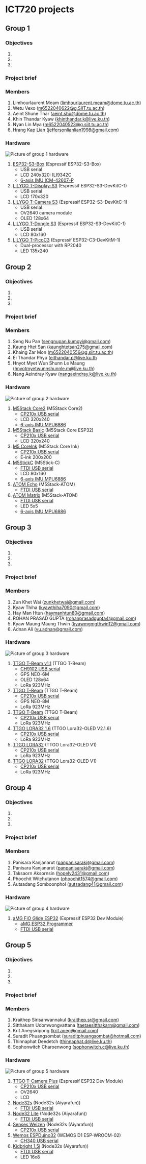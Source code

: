 # ICT720 projects

## Group 1
### Objectives
1. 
2. 
3. 

### Project brief

### Members
1. Limhourlaurent Meam (limhourlaurent.meam@dome.tu.ac.th)
2. Wetu Vexo (m6522040622@g.SIIT.tu.ac.th)
3. Aeint Shune Thar (aeint.shu@dome.tu.ac.th)
4. Khin Thandar Kyaw (khinthandar.k@live.ku.th)
5. Nyan Lin Mya (m6522040523@g.siit.tu.ac.th)
6. Hrang Kap Lian (jeffersonlianlian1998@gmail.com)

### Hardware
![Picture of group 1 hardware](/images/HW_group_1.jpg)
1. [ESP32-S3-Box](https://github.com/espressif/esp-box) (Espressif ESP32-S3-Box)
   * USB serial
   * LCD 240x320: ILI9342C
   * [6-axis IMU ICM-42607-P](https://invensense.tdk.com/products/motion-tracking/6-axis/icm-42670-p/)
2. [LILYGO T-Display-S3](https://github.com/Xinyuan-LilyGO/T-Display-S3) (Espressif ESP32-S3-DevKitC-1)
   * USB serial
   * LCD 170x320
3. [LILYGO T-Camera S3](https://www.lilygo.cc/products/t-camera-s3) (Espressif ESP32-S3-DevKitC-1)
   * USB serial
   * OV2640 camera module
   * OLED 128x64
4. [LILYGO T-Dongle S3](https://github.com/Xinyuan-LilyGO/T-Dongle-S3) (Espressif ESP32-S3-DevKitC-1)
   * USB serial
   * LCD 80x160
5. [LILYGO T-PicoC3](https://github.com/Xinyuan-LilyGO/T-PicoC3) (Espressif ESP32-C3-DevKitM-1)
   * Dual-processor with RP2040
   * LED 135x240

## Group 2
### Objectives
1. 
2. 
3. 

### Project brief

### Members
1. Seng Nu Pan (sengnupan.kumgyi@gmail.com)
2. Kaung Htet San (kaunghtetsan275@gmail.com)
3. Khaing Zar Mon (m6522040556@g.siit.tu.ac.th)
4. Ei Thandar Phyu (eithandar.p@live.ku.th
5. Hnyot Myet Wun Shunn Le Maung (hnyotmyetwunnshunnle.m@live.ku.th)
6. Nang Aeindray Kyaw (nangaeindray.k@live.ku.th)

### Hardware
![Picture of group 2 hardware](/images/HW_group_2.jpg)
1. [M5Stack Core2](https://docs.m5stack.com/en/core/core2) (M5Stack Core2)
   * [CP210x USB serial](https://www.silabs.com/developers/usb-to-uart-bridge-vcp-drivers)
   * LCD 320x240
   * [6-axis IMU MPU6886](https://m5stack.oss-cn-shenzhen.aliyuncs.com/resource/docs/datasheet/core/MPU-6886-000193%2Bv1.1_GHIC_en.pdf)
2. [M5Stack Basic](https://docs.m5stack.com/en/core/basic) (M5Stack Core ESP32)
   * [CP210x USB serial](https://www.silabs.com/developers/usb-to-uart-bridge-vcp-drivers)
   * LCD 320x240
3. [M5 CoreInk](https://docs.m5stack.com/en/core/coreink) (M5Stack Core Ink)
   * [CP210x USB serial](https://www.silabs.com/developers/usb-to-uart-bridge-vcp-drivers)
   * E-ink 200x200
4. [M5StickC](https://docs.m5stack.com/en/core/m5stickc) (M5Stick-C)
   * [FTDI USB serial](https://ftdichip.com/drivers/vcp-drivers/)
   * LCD 80x160
   * [6-axis IMU MPU6886](https://m5stack.oss-cn-shenzhen.aliyuncs.com/resource/docs/datasheet/core/MPU-6886-000193%2Bv1.1_GHIC_en.pdf)
5. [ATOM Echo](http://docs.m5stack.com/en/atom/atomecho) (M5Stack-ATOM)
   * [FTDI USB serial](https://ftdichip.com/drivers/vcp-drivers/)
6. [ATOM Matrix](https://docs.m5stack.com/en/core/atom_matrix) (M5Stack-ATOM)
   * [FTDI USB serial](https://ftdichip.com/drivers/vcp-drivers/)
   * LED 5x5
   * [6-axis IMU MPU6886](https://m5stack.oss-cn-shenzhen.aliyuncs.com/resource/docs/datasheet/core/MPU-6886-000193%2Bv1.1_GHIC_en.pdf)

## Group 3
### Objectives
1. 
2. 
3. 

### Project brief

### Members
1. Zun Khet Wai (zunkhetwai@gmail.com)
2. Kyaw Thiha (kyawthiha7090@gmail.com)
3. Hay Man Htun (haymanhtun80@gmail.com)
4. ROHAN PRASAD GUPTA (rohanprasadgupta4@gmail.com)
5. Kyaw Maung Maung Thwin (kyawmgmgthwin12@gmail.com)
6. Adnan Ali (vu.adnan@gmail.com)

### Hardware
![Picture of group 3 hardware](/images/HW_group_3.jpg)
1. [TTGO T-Beam v1.1](http://www.lilygo.cn/claprod_view.aspx?TypeId=62&Id=1281&FId=t28:62:28) (TTGO T-Beam)
   * [CH9102 USB serial](https://learn.adafruit.com/how-to-install-drivers-for-wch-usb-to-serial-chips-ch9102f-ch9102) 
   * GPS NEO-6M
   * OLED 128x64
   * LoRa 923MHz
2. [TTGO T-Beam](http://www.lilygo.cn/prod_view.aspx?TypeId=50060&Id=1237) (TTGO T-Beam)
   * [CP210x USB serial](https://www.silabs.com/developers/usb-to-uart-bridge-vcp-drivers)
   * GPS NEO-8M
   * LoRa 923MHz
3. [TTGO T-Beam](http://www.lilygo.cn/prod_view.aspx?TypeId=50060&Id=1237) (TTGO T-Beam)
   * [CP210x USB serial](https://www.silabs.com/developers/usb-to-uart-bridge-vcp-drivers)
   * LoRa 923MHz
4. [TTGO LORA32 1.6](http://www.lilygo.cn/prod_view.aspx?TypeId=50003&Id=1130&FId=t3:50003:3) (TTGO Lora32-OLED V2.1.6)
   * [CP210x USB serial](https://www.silabs.com/developers/usb-to-uart-bridge-vcp-drivers)
   * LoRa 923MHz
5. [TTGO LORA32](http://www.lilygo.cn/prod_view.aspx?TypeId=50060&Id=1326&FId=t3:50060:3) (TTGO Lora32-OLED V1)
   * [CP210x USB serial](https://www.silabs.com/developers/usb-to-uart-bridge-vcp-drivers)
   * LoRa 923MHz
6. [TTGO LORA32](http://www.lilygo.cn/prod_view.aspx?TypeId=50060&Id=1326&FId=t3:50060:3) (TTGO Lora32-OLED V1)
   * [CP210x USB serial](https://www.silabs.com/developers/usb-to-uart-bridge-vcp-drivers)
   * LoRa 923MHz

## Group 4
### Objectives
1. 
2. 
3. 

### Project brief

### Members
1. Panisara Kanjanarut (panpanisarakj@gmail.com)
2. Panisara Kanjanarut (panpanisarakj@gmail.com)
3. Taksaorn Aksornsin (hopely2431@gmail.com)
4. Phoochit Witchutanon (phoochit1574@gmail.com)
5. Autsadang Somboonphol (autsadang41@gmail.com)

### Hardware
![Picture of group 4 hardware](/images/HW_group_4.jpg)
1. [aMG FiO Glide ESP32](https://www.aimagin.com/en/amg-fio-glide_esp32.html) (Espressif ESP32 Dev Module)
   * [aMG ESP32 Programmer](https://www.aimagin.com/en/amg-esp32_programmer.html)
   * [FTDI USB serial](https://ftdichip.com/drivers/vcp-drivers/)

## Group 5
### Objectives
1. 
2. 
3. 

### Project brief

### Members
1. Kraithep Sirisanwannakul (kraithep.sr@gmail.com)
2. Sitthakarn Udomwongvattana (taetaesitthakarn@gmail.com)
3. Krit Anegsiripong (krit.aneg@gmail.com)
4. Suradit Phuangsombat (suraditphuangsombat@hotmail.com)
5. Thinnaphat Deedetch (thinnaphat.d@live.ku.th) 
6. Sophonwitch Charoenwong (sophonwitch.c@live.ku.th)

### Hardware
![Picture of group 5 hardware](/images/HW_group_5.jpg)
1. [TTGO T-Camera Plus](http://www.lilygo.cn/prod_view.aspx?TypeId=50067&Id=1272&FId=t3:50067:3) (Espressif ESP32 Dev Module)
   * [CP210x USB serial](https://www.silabs.com/developers/usb-to-uart-bridge-vcp-drivers)
   * OV2640
   * LCD
2. [Node32s](https://docs.platformio.org/en/latest/boards/espressif32/node32s.html) (Node32s (Aiyarafun))
   * [FTDI USB serial](https://ftdichip.com/drivers/vcp-drivers/)
3. [Node32 Lite](https://www.gravitechthai.com/product-detail.php?WP=nKE4oaOyoKE3oxkioJAaG3FDnoy44UOzoFM3G0lDooya4UEjnFM4ZUOCoMO3hHmtoJEanKEynKE4LKOwoJW3qHkmoFMaZUECnMO4hKQtoJE3nHkyoKEaLKEwnFM4A3NkoH93xRl5orOaMUEcnJq4WaN4oGS3Z0jmoH9axUF5nrO4Ljo7o3Qo7o3Q#:~:text=%E0%B8%9A%E0%B8%AD%E0%B8%A3%E0%B9%8C%E0%B8%94%20Node32%20Lite%20%E0%B9%80%E0%B8%9B%E0%B9%87%E0%B8%99%E0%B8%9A%E0%B8%AD%E0%B8%A3%E0%B9%8C%E0%B8%94,%E0%B8%84%E0%B8%A7%E0%B8%B2%E0%B8%A1%E0%B8%AA%E0%B8%B2%E0%B8%A1%E0%B8%B2%E0%B8%A3%E0%B8%96%E0%B9%80%E0%B8%82%E0%B9%89%E0%B8%B2%E0%B9%84%E0%B8%9B%E0%B8%AD%E0%B8%B5%E0%B8%81%20%E0%B8%A1%E0%B8%B5) (Node32s (Aiyarafun))
   * [FTDI USB serial](https://ftdichip.com/drivers/vcp-drivers/)
4. [Senses Weizen](https://docs.platformio.org/en/stable/boards/espressif32/sensesiot_weizen.html) (Node32s (Aiyarafun))
   * [CP210x USB serial](https://www.silabs.com/developers/usb-to-uart-bridge-vcp-drivers)
5. [Wemos ESPDuino32](https://www.cnx-software.com/2017/09/04/espduino-32-wemos-d1-r32-esp32-boards-support-some-arduino-uno-shields/) (WEMOS D1 ESP-WROOM-02)
   * [CH340 USB serial](https://learn.sparkfun.com/tutorials/how-to-install-ch340-drivers/all)
6. [Kidbright 1.5i](https://www.kid-bright.org/) (Node32s (Aiyarafun))
   * [FTDI USB serial](https://ftdichip.com/drivers/vcp-drivers/)
   * LED 16x8
